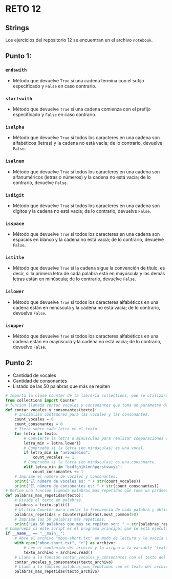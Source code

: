 # RETO 12
## Strings

Los ejercicios del repositorio 12 se encuentran en el archivo `notebook`.
## Punto 1:

### `endswith`

+ Método que devuelve `True` si una cadena termina con el sufijo especificado y `False` en caso contrario.

### `startswith`

+ Método que devuelve `True` si una cadena comienza con el prefijo especificado y `False` en caso contrario.

### `isalpha`

+ Método que devuelve `True` si todos los caracteres en una cadena son alfabéticos (letras) y la cadena no está vacía; de lo contrario, devuelve `False`.

### `isalnum`

+ Método que devuelve `True` si todos los caracteres en una cadena son alfanuméricos (letras o números) y la cadena no está vacía; de lo contrario, devuelve `False`.

### `isdigit`

+ Método que devuelve `True` si todos los caracteres en una cadena son dígitos y la cadena no está vacía; de lo contrario, devuelve `False`.

### `isspace`

+ Método que devuelve `True` si todos los caracteres en una cadena son espacios en blanco y la cadena no está vacía; de lo contrario, devuelve `False`.

### `istitle`

+ Método que devuelve `True` si la cadena sigue la convención de título, es decir, si la primera letra de cada palabra está en mayúscula y las demás letras están en minúscula; de lo contrario, devuelve `False`.

### `islower`

+ Método que devuelve `True` si todos los caracteres alfabéticos en una cadena están en minúscula y la cadena no está vacía; de lo contrario, devuelve `False`.

### `isupper`

+ Método que devuelve `True` si todos los caracteres alfabéticos en una cadena están en mayúscula y la cadena no está vacía; de lo contrario, devuelve `False`.

## Punto 2:
+ Cantidad de vocales
+ Cantidad de consonantes
+ Listado de las 50 palabras que más se repiten
```python
# Importa la clase Counter de la librería collections, que se utilizará para contar elementos.
from collections import Counter
# función llamada contar vocales y consonantes que toma un parámetro de texto.
def contar_vocales_y_consonantes(texto):
    # Inicializa contadores para las vocales y las consonantes.
    count_vocales = 0 
    count_consonantes = 0 
    # Itera sobre cada letra en el texto.
    for letra in texto:                                                      
        # Convierte la letra a minúsculas para realizar comparaciones sin distinción entre mayúsculas y minúsculas.
        letra_min = letra.lower()                                              
        # Comprueba si la letra (en minúsculas) es una vocal.
        if letra_min in "aeiouáéíóú":                                            
            count_vocales += 1                                                         
        # Comprueba si la letra (en minúsculas) es una consonante.
        elif letra_min in "bcdfghjklmnñpqrstvwxyz":                              
            count_consonantes += 1 
    # Imprime el número de vocales y consonantes.
    print("El número de vocales es: " + str(count_vocales)) 
    print("El número de consonantes es: " + str(count_consonantes)) 
# Define una función llamada palabras_mas_repetidas que toma un parámetro de texto.
def palabras_mas_repetidas(texto):
    # Divide el texto en palabras.
    palabras = texto.split()                                                    
    # Utiliza Counter para contar la frecuencia de cada palabra y obtiene las 50 palabras más comunes.
    palabras_repetidas = Counter(palabras).most_common(50)                              
    # Imprime las 50 palabras más repetidas.
    print("Las 50 palabras que más se repiten son: " + str(palabras_repetidas))
# Comprueba si este script es el programa principal que se está ejecutando.
if __name__ == "__main__":
    # Abre el archivo "mbox-short.txt" en modo de lectura y lo asocia con el identificador 'archivo'.
    with open("mbox-short.txt", "r") as archivo:                                     
        # Lee el contenido del archivo y lo asigna a la variable 'texto_archivo'.
        texto_archivo = archivo.read()                                                       
    # Llama a la función contar_vocales_y_consonantes con el texto del archivo como argumento.
    contar_vocales_y_consonantes(texto_archivo)                                                  
    # Llama a la función palabras_mas_repetidas con el texto del archivo como argumento.
    palabras_mas_repetidas(texto_archivo)
```
